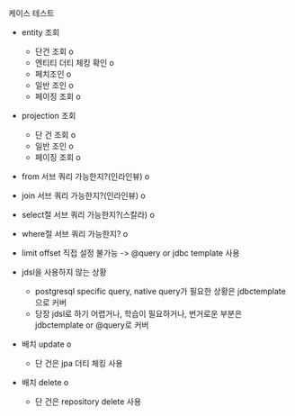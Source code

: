 
케이스 테스트

- entity 조회
	- 단건 조회 o
	- 엔티티 더티 체킹 확인 o
	- 페치조인 o 
	- 일반 조인 o
	- 페이징 조회 o

- projection 조회
	- 단 건 조회 o
	- 일반 조인 o
	- 페이징 조회 o

- from 서브 쿼리 가능한지?(인라인뷰) o
- join 서브 쿼리 가능한지?(인라인뷰) o
- select절 서브 쿼리 가능한지?(스칼라) o
- where절 서브 쿼리 가능한지? o

- limit offset 직접 설정 불가능 -> @query or jdbc template 사용
[]()
- jdsl을 사용하지 않는 상황
	- postgresql specific query, native query가 필요한 상황은 jdbctemplate으로 커버
	- 당장 jdsl로 하기 어렵거나, 학습이 필요하거나, 번거로운 부분은 jdbctemplate or @query로 커버

- 배치 update o
	- 단 건은 jpa 더티 체킹 사용

- 배치 delete o
	- 단 건은 repository delete 사용